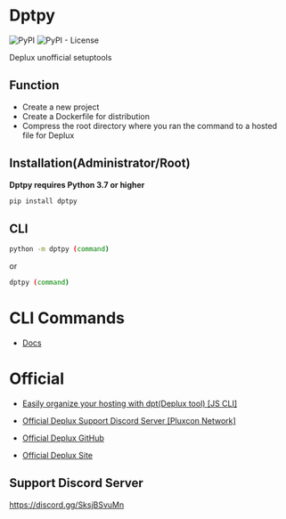 # Dptpy
![PyPI](https://img.shields.io/pypi/v/dptpy?logo=pypi)
![PyPI - License](https://img.shields.io/pypi/l/dptpy)

Deplux unofficial setuptools


## Function

* Create a new project
* Create a Dockerfile for distribution
* Compress the root directory where you ran the command to a hosted file for Deplux


## Installation(Administrator/Root)

**Dptpy requires Python 3.7 or higher**

```sh
pip install dptpy
```

## CLI

```sh
python -m dptpy (command)
```
or
```sh
dptpy (command)
```
# CLI Commands
+ [Docs](https://github.com/decave27/dptpy/tree/main/docs)

# Official 
+ [Easily organize your hosting with dpt(Deplux tool) [JS CLI]](https://github.com/Deplux/dpt)

+ [Official Deplux Support Discord Server [Pluxcon Network]](https://discord.com/invite/U9tWY8T5Y3)

+ [Official Deplux GitHub](https://github.com/Deplux)

+ [Official Deplux Site](https://deplux.io/)


## Support Discord Server
https://discord.gg/SksjBSvuMn


